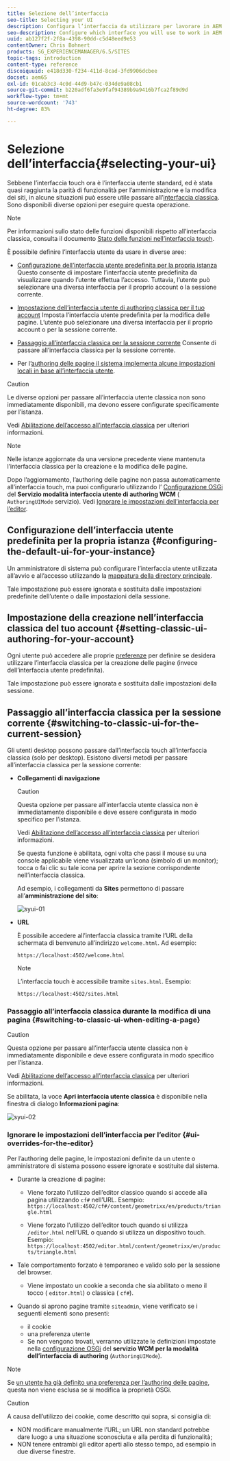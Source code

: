 ```yaml
---
title: Selezione dell’interfaccia
seo-title: Selecting your UI
description: Configura l’interfaccia da utilizzare per lavorare in AEM
seo-description: Configure which interface you will use to work in AEM
uuid: ab127f2f-2f8a-4398-90dd-c5d48eed9e53
contentOwner: Chris Bohnert
products: SG_EXPERIENCEMANAGER/6.5/SITES
topic-tags: introduction
content-type: reference
discoiquuid: e418d330-f234-411d-8cad-3fd9906dcbee
docset: aem65
exl-id: 01cab3c3-4c0d-44d9-b47c-034de9a08cb1
source-git-commit: b220adf6fa3e9faf94389b9a9416b7fca2f89d9d
workflow-type: tm+mt
source-wordcount: '743'
ht-degree: 83%

---
```


# Selezione dell’interfaccia{#selecting-your-ui}

Sebbene l’interfaccia touch ora è l’interfaccia utente standard, ed è stata quasi raggiunta la parità di funzionalità per l’amministrazione e la modifica dei siti, in alcune situazioni può essere utile passare all’[interfaccia classica](/help/sites-classic-ui-authoring/classicui.md). Sono disponibili diverse opzioni per eseguire questa operazione.

>[!NOTE]
>
>Per informazioni sullo stato delle funzioni disponibili rispetto all’interfaccia classica, consulta il documento [Stato delle funzioni nell’interfaccia touch](/help/release-notes/touch-ui-features-status.md).

È possibile definire l’interfaccia utente da usare in diverse aree:

* [Configurazione dell’interfaccia utente predefinita per la propria istanza](#configuring-the-default-ui-for-your-instance) Questo consente di impostare l’interfaccia utente predefinita da visualizzare quando l’utente effettua l’accesso. Tuttavia, l’utente può selezionare una diversa interfaccia per il proprio account o la sessione corrente.

* [Impostazione dell’interfaccia utente di authoring classica per il tuo account](/help/sites-authoring/select-ui.md#setting-classic-ui-authoring-for-your-account)  Imposta l’interfaccia utente predefinita per la modifica delle pagine. L’utente può selezionare una diversa interfaccia per il proprio account o per la sessione corrente.

* [Passaggio all’interfaccia classica per la sessione corrente](#switching-to-classic-ui-for-the-current-session) Consente di passare all’interfaccia classica per la sessione corrente.

* Per l’[authoring delle pagine il sistema implementa alcune impostazioni locali in base all’interfaccia utente](#ui-overrides-for-the-editor).

>[!CAUTION]
>
>Le diverse opzioni per passare all’interfaccia utente classica non sono immediatamente disponibili, ma devono essere configurate specificamente per l’istanza.
>
>Vedi [Abilitazione dell’accesso all’interfaccia classica](/help/sites-administering/enable-classic-ui.md) per ulteriori informazioni.

>[!NOTE]
>
>Nelle istanze aggiornate da una versione precedente viene mantenuta l’interfaccia classica per la creazione e la modifica delle pagine.
>
>Dopo l’aggiornamento, l’authoring delle pagine non passa automaticamente all’interfaccia touch, ma puoi configurarlo utilizzando l’ [Configurazione OSGi](/help/sites-deploying/configuring-osgi.md) del **Servizio modalità interfaccia utente di authoring WCM** ( `AuthoringUIMode` servizio). Vedi [Ignorare le impostazioni dell’interfaccia per l’editor](#ui-overrides-for-the-editor).

## Configurazione dell’interfaccia utente predefinita per la propria istanza {#configuring-the-default-ui-for-your-instance}

Un amministratore di sistema può configurare l’interfaccia utente utilizzata all’avvio e all’accesso utilizzando la [mappatura della directory principale](/help/sites-deploying/osgi-configuration-settings.md#daycqrootmapping).

Tale impostazione può essere ignorata e sostituita dalle impostazioni predefinite dell’utente o dalle impostazioni della sessione.

## Impostazione della creazione nell’interfaccia classica del tuo account {#setting-classic-ui-authoring-for-your-account}

Ogni utente può accedere alle proprie [preferenze](/help/sites-authoring/user-properties.md#userpreferences) per definire se desidera utilizzare l’interfaccia classica per la creazione delle pagine (invece dell’interfaccia utente predefinita).

Tale impostazione può essere ignorata e sostituita dalle impostazioni della sessione.

## Passaggio all’interfaccia classica per la sessione corrente {#switching-to-classic-ui-for-the-current-session}

Gli utenti desktop possono passare dall’interfaccia touch all’interfaccia classica (solo per desktop). Esistono diversi metodi per passare all’interfaccia classica per la sessione corrente:

* **Collegamenti di navigazione**

   >[!CAUTION]
   >
   >Questa opzione per passare all’interfaccia utente classica non è immediatamente disponibile e deve essere configurata in modo specifico per l’istanza.
   >
   >
   >Vedi [Abilitazione dell’accesso all’interfaccia classica](/help/sites-administering/enable-classic-ui.md) per ulteriori informazioni.

   Se questa funzione è abilitata, ogni volta che passi il mouse su una console applicabile viene visualizzata un’icona (simbolo di un monitor); tocca o fai clic su tale icona per aprire la sezione corrispondente nell’interfaccia classica.

   Ad esempio, i collegamenti da **Sites** permettono di passare all’**amministrazione del sito**:

   ![syui-01](assets/syui-01.png)

* **URL**

   È possibile accedere all’interfaccia classica tramite l’URL della schermata di benvenuto all’indirizzo `welcome.html`. Ad esempio:

   `https://localhost:4502/welcome.html`

   >[!NOTE]
   >
   >L’interfaccia touch è accessibile tramite `sites.html`. Esempio:
   >
   >
   >`https://localhost:4502/sites.html`

### Passaggio all’interfaccia classica durante la modifica di una pagina {#switching-to-classic-ui-when-editing-a-page}

>[!CAUTION]
>
>Questa opzione per passare all’interfaccia utente classica non è immediatamente disponibile e deve essere configurata in modo specifico per l’istanza.
>
>Vedi [Abilitazione dell’accesso all’interfaccia classica](/help/sites-administering/enable-classic-ui.md) per ulteriori informazioni.

Se abilitata, la voce **Apri interfaccia utente classica** è disponibile nella finestra di dialogo **Informazioni pagina**:

![syui-02](assets/syui-02.png)

### Ignorare le impostazioni dell’interfaccia per l’editor {#ui-overrides-for-the-editor}

Per l’authoring delle pagine, le impostazioni definite da un utente o amministratore di sistema possono essere ignorate e sostituite dal sistema.

* Durante la creazione di pagine:

   * Viene forzato l’utilizzo dell’editor classico quando si accede alla pagina utilizzando `cf#` nell’URL. Esempio:
      `https://localhost:4502/cf#/content/geometrixx/en/products/triangle.html`

   * Viene forzato l’utilizzo dell’editor touch quando si utilizza `/editor.html` nell’URL o quando si utilizza un dispositivo touch. Esempio:
      `https://localhost:4502/editor.html/content/geometrixx/en/products/triangle.html`

* Tale comportamento forzato è temporaneo e valido solo per la sessione del browser.

   * Viene impostato un cookie a seconda che sia abilitato o meno il tocco ( `editor.html`) o classica ( `cf#`).

* Quando si aprono pagine tramite `siteadmin`, viene verificato se i seguenti elementi sono presenti:

   * il cookie
   * una preferenza utente
   * Se non vengono trovati, verranno utilizzate le definizioni impostate nella [configurazione OSGi](/help/sites-deploying/configuring-osgi.md) del **servizio WCM per la modalità dell’interfaccia di authoring** (`AuthoringUIMode`).

>[!NOTE]
>
>Se [un utente ha già definito una preferenza per l’authoring delle pagine](#settingthedefaultauthoringuiforyouraccount), questa non viene esclusa se si modifica la proprietà OSGi.

>[!CAUTION]
>
>A causa dell’utilizzo dei cookie, come descritto qui sopra, si consiglia di:
>
>* NON modificare manualmente l’URL; un URL non standard potrebbe dare luogo a una situazione sconosciuta e alla perdita di funzionalità;
>* NON tenere entrambi gli editor aperti allo stesso tempo, ad esempio in due diverse finestre.


